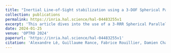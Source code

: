 ```yaml
---
title: "Inertial Line-of-Sight stabilization using a 3-DOF Spherical Parallel Manipulator with coaxial input shafts"
collection: publications
permalink: https://inria.hal.science/hal-04483255v1
excerpt: 'This article dives into the use of a 3-RRR Spherical Parallel Manipulator (SPM) for the purpose of inertial Line Of Sight (LOS) stabilization. Such a parallel robot provides three Degrees of Freedom (DOF) in orientation and is studied from the kinematic point of view. In particular, one guarantees that the singular loci (with the resulting numerical instabilities and inappropriate behavior of the mechanism) are far away from the prescribed workspace. Once the kinematics of the device is certified, a control strategy needs to be implemented in order to stabilize the LOS through the upper platform of the mechanism. Such a work is done with MATLAB Simulink® using a SimMechanics™ model of our robot.'
date: 2024-01-25
venue: 'OPTRO 2024'
paperurl: 'https://inria.hal.science/hal-04483255v1'
citation: 'Alexandre Lê, Guillaume Rance, Fabrice Rouillier, Damien Chablat. Inertial Line-of-Sight stabilization using a 3-DOF Spherical Parallel Manipulator with coaxial input shafts. OPTRO 2024 - 11th International Symposium on Optronics in Defence & Security, Jan 2024, Bordeaux, France. ⟨hal-04483255⟩'
---
```


